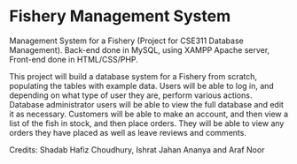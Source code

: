 # Fishery Management System

Management System for a Fishery (Project for CSE311 Database Management). Back-end done in MySQL, using XAMPP Apache server, Front-end done in HTML/CSS/PHP.

This project will build a database system for a Fishery from scratch, populating the tables with example data. Users will be able to log in, and depending on what type of user they are, perform various actions. Database administrator users will be able to view the full database and edit it as necessary. Customers will be able to make an account, and then view a list of the fish in stock, and then place orders. They will be able to view any orders they have placed as well as leave reviews and comments.

Credits: Shadab Hafiz Choudhury, Ishrat Jahan Ananya and Araf Noor

